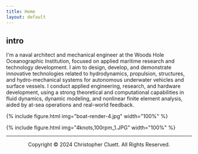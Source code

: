 ```yaml
---
title: Home
layout: default
---
```


## intro
I'm a naval architect and mechanical engineer at the Woods Hole Oceanographic Institution, focused on applied maritime research and technology development. I aim to design, develop, and demonstrate innovative technologies related to hydrodynamics, propulsion, structures, and hydro-mechanical systems for autonomous underwater vehicles and surface vessels. I conduct applied engineering, research, and hardware development, using a strong theoretical and computational capabilities in fluid dynamics, dynamic modeling, and nonlinear finite element analysis, aided by at-sea operations and real-world feedback. 

{% include figure.html img="boat-render-4.jpg" width="100%" %}

<!---
## expertise
* Surface vessel and subsea vehicle design, analysis, and testing
* Design and fabrication of metal, plastic and composite structures for surface and subsea environments
* Electric powertrain design and analysis for marine vehicles
* Hydrodynamics of UUVs
* Solid and surface modeling
* Linear and non-linear FEA
* RANS CFD modeling
* 6DOF dynamic modeling of UUVs
* Tow tank testing and data acquisition
---> 

{% include figure.html img="4knots,100rpm_1.JPG" width="100%" %}

---------
<p style="text-align: center;">Copyright © 2024 Christopher Cluett. All Rights Reserved.</p>
